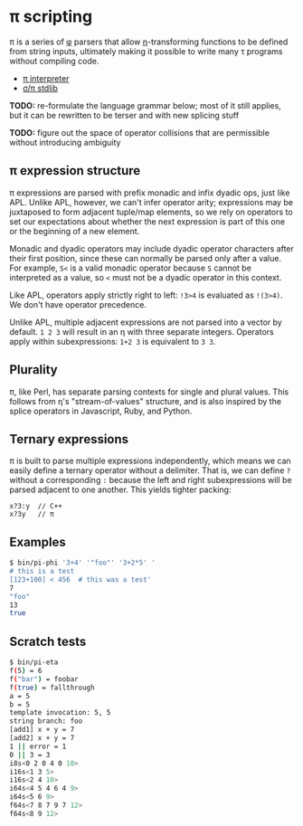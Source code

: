 # π scripting
π is a series of [φ](phi.md) parsers that allow [η](eta.md)-transforming functions to be defined from string inputs, ultimately making it possible to write many τ programs without compiling code.

+ [π interpreter](pi-int.md)
+ [σ/π stdlib](sigma-pi-stdlib.md)

**TODO:** re-formulate the language grammar below; most of it still applies, but it can be rewritten to be terser and with new splicing stuff

**TODO:** figure out the space of operator collisions that are permissible without introducing ambiguity


## π expression structure
π expressions are parsed with prefix monadic and infix dyadic ops, just like APL. Unlike APL, however, we can't infer operator arity; expressions may be juxtaposed to form adjacent tuple/map elements, so we rely on operators to set our expectations about whether the next expression is part of this one or the beginning of a new element.

Monadic and dyadic operators may include dyadic operator characters after their first position, since these can normally be parsed only after a value. For example, `S<` is a valid monadic operator because `S` cannot be interpreted as a value, so `<` must not be a dyadic operator in this context.

Like APL, operators apply strictly right to left: `!3>4` is evaluated as `!(3>4)`. We don't have operator precedence.

Unlike APL, multiple adjacent expressions are not parsed into a vector by default. `1 2 3` will result in an η with three separate integers. Operators apply within subexpressions: `1+2 3` is equivalent to `3 3`.


## Plurality
π, like Perl, has separate parsing contexts for single and plural values. This follows from η's "stream-of-values" structure, and is also inspired by the splice operators in Javascript, Ruby, and Python.


## Ternary expressions
π is built to parse multiple expressions independently, which means we can easily define a ternary operator without a delimiter. That is, we can define `?` without a corresponding `:` because the left and right subexpressions will be parsed adjacent to one another. This yields tighter packing:

```
x?3:y  // C++
x?3y   // π
```


## Examples
```bash
$ bin/pi-phi '3+4' '"foo"' '3+2*5' '
# this is a test
[123+100] < 456  # this was a test'
7
"foo"
13
true
```


## Scratch tests
```bash
$ bin/pi-eta
f(5) = 6
f("bar") = foobar
f(true) = fallthrough
a = 5
b = 5
template invocation: 5, 5
string branch: foo
[add1] x + y = 7
[add2] x + y = 7
1 || error = 1
0 || 3 = 3
i8s<0 2 0 4 0 10>
i16s<1 3 5>
i16s<2 4 10>
i64s<4 5 4 6 4 9>
i64s<5 6 9>
f64s<7 8 7 9 7 12>
f64s<8 9 12>
```
